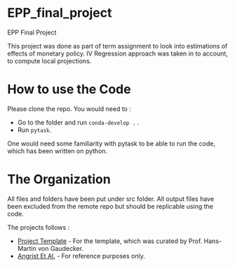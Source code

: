 # EPP_final_project
EPP Final Project 

This project was done as part of term assignment to look into estimations of effects of monetary policy. 
IV Regression approach was taken in to account, to compute local projections. 

# How to use the Code

Please clone the repo. You would need to : 
- Go to the folder and run `conda-develop .` .  
- Run `pytask`.  

One would need some familiarity with pytask to be able to run the code, which has been written on python. 


# The Organization

All files and folders have been put under src folder. All output files have been excluded from the remote repo but should be replicable using the code. 



The projects follows :  

- [Project Template](https://econ-project-templates.readthedocs.io/en/stable/index.html) - For the template, which was curated by Prof. Hans-Martin von Gaudecker.
- [Angrist Et Al.](https://www.tandfonline.com/doi/abs/10.1080/07350015.2016.1204919) - For reference purposes only. 

